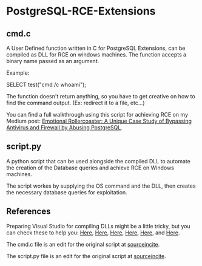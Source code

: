 # PostgreSQL-RCE-Extensions
## cmd.c
A User Defined function written in C for PostgreSQL Extensions, can be compiled as DLL for RCE on windows machines.
The function accepts a binary name passed as an argument.

Example:

SELECT test("cmd /c  whoami");

The function doesn't return anything, so you have to get creative on how to find the command output. (Ex: redirect it to a file, etc...)

You can find a full walkthrough using this script for achieving RCE on my Medium post: [Emotional Rollercoaster: A Unique Case Study of Bypassing Antivirus and Firewall by Abusing PostgreSQL](https://medium.com/@yousefamery).


## script.py
A python script that can be used alongside the compiled DLL to automate the creation of the Database queries and achieve RCE on Windows machines.

The script workes by supplying the OS command and the DLL, then creates the necessary database queries for exploitation.



## References
Preparing Visual Studio for compiling DLLs might be a little tricky, but you can check  these to help you: [Here](https://stackoverflow.com/questions/52642069/how-to-create-dll-project-in-vs2017-correctly), [Here](https://www.2ndquadrant.com/en/blog/compiling-postgresql-extensions-visual-studio-windows/), [Here](https://learn.microsoft.com/en-us/cpp/build/walkthrough-creating-and-using-a-dynamic-link-library-cpp?view=msvc-170#to-add-the-dll-import-library-to-your-project), [Here](https://learn.microsoft.com/en-us/visualstudio/sharepoint/how-to-add-a-resource-file?view=vs-2022), [Here](https://stackoverflow.com/questions/6769760/how-do-files-get-into-the-external-dependencies-in-visual-studio-c), and [Here](https://blog.conan.io/2021/02/10/Dependencies-Visual-Studio-C++-property-files.html).



The cmd.c file is an edit for the original script at [sourceincite](https://github.com/sourceincite/tools/blob/master/pgpwn.c).

The script.py file is an edit for the original script at [sourceincite](https://srcincite.io/blog/2020/06/26/sql-injection-double-uppercut-how-to-achieve-remote-code-execution-against-postgresql.html).
